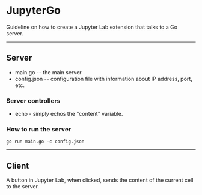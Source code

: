# JupyterGo

Guideline on how to create a Jupyter Lab extension that talks to a Go server.

----

## Server

+ main.go -- the main server
+ config.json -- configuration file with information about IP address, port, etc.


### Server controllers

+ echo - simply echos the "content" variable.

### How to run the server

```
go run main.go -c config.json
```

----

## Client

A button in Jupyter Lab, when clicked, sends the content of the current cell to the server.